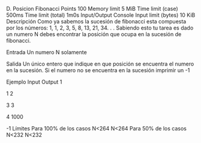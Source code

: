 D. Posicion Fibonacci
Points	100	Memory limit	5 MiB
Time limit (case)	500ms	Time limit (total)	1m0s
Input/Output	Console	Input limit (bytes)	10 KiB
Descripción
Como ya sabemos la sucesión de fibonacci esta compuesta por los números: 1, 1, 2, 3, 5, 8, 13, 21, 34. . . Sabiendo esto tu tarea es dado un numero N debes encontrar la posición que ocupa en la sucesión de fibonacci.

Entrada
Un numero N solamente

Salida
Un único entero que indique en que posición se encuentra el numero en la sucesión. Si el numero no se encuentra en la sucesión imprimir un -1

Ejemplo
Input	Output
1
	
1
2
	
3
3
	
4
1000
	
-1
Límites
Para 100% de los casos
N<264
N<264
Para 50% de los casos
N<232
N<232
